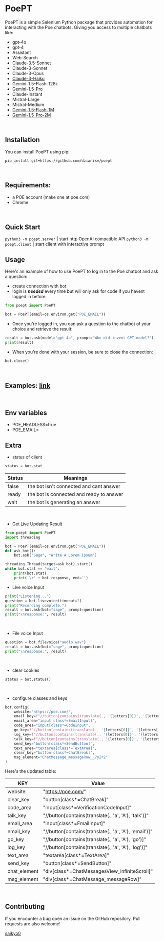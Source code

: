 # PoePT
PoePT is a simple Selenium Python package that provides automation for interacting with the Poe chatbots.
Giving you access to multiple chatbots like:
- gpt-4o
- gpt-4
- Assistant
- Web-Search
- Claude-3.5-Sonnet
- Claude-3-Sonnet
- Claude-3-Opus
- [Claude-3-Haiku](https://poe.com/Claude-3-Haiku)
- Gemini-1.5-Flash-128k
- Gemini-1.5-Pro
- Claude-Instant
- Mistral-Large
- Mistral-Medium
- [Gemini-1.5-Flash-1M](https://poe.com/Gemini-1.5-Flash-1M)
- [Gemini-1.5-Pro-2M](https://poe.com/Gemini-1.5-Pro-2M)

 <br />


## Installation
You can install PoePT using pip:
```
pip install git+https://github.com/dzianisv/poept
```
<br />


## Requirements:
- a POE account (make one at poe.com)
- Chrome


<br />


## Quick Start

`python3 -m poept.server` | start http OpenAI compatible API
`python3 -m poept.client` | start client with interactive prompt

## Usage
Here's an example of how to use PoePT to log in to the Poe chatbot and ask a question:

- create connection with bot
- login is ***needed*** every time but will only ask for code if you havent logged in before
```python
from poept import PoePT

bot = PoePT(email=os.environ.get("POE_EMAIL"))

```
- Once you're logged in, you can ask a question to the chatbot of your choice and retrieve the result:

```python
result = bot.ask(model="gpt-4o", prompt="Who did invent GPT model?")
print(result)
```
- When you're done with your session, be sure to close the connection:

```python
bot.close()
```

<br />

<h2> Examples: <a href="https://github.com/Saikyo0/PoePT/blob/main/poept/examples"> link </a></h2>

<br />

## Env variables

- POE_HEADLESS=true
- POE_EMAIL=<your email>

## Extra

- status of client

```python
status = bot.stat
```
| Status | Meanings                                 |
|--------|------------------------------------------|
| false  | the bot isn't connected and cant answer  |
| ready  | the bot is connected and ready to answer |
| wait   | the bot is generating an answer          |

<br />

- Get Live Updating Result

```python
from poept import PoePT
import threading

bot = PoePT(email=os.environ.get("POE_EMAIL"))
def ask_bot():
    bot.ask("Sage", "Write A Lorem Ipsum")

threading.Thread(target=ask_bot).start()
while bot.stat == "wait":
    print(bot.stat)
    print('\r' + bot.response, end='')
```

- Live voice Input

```python
print("Listening...")
question = bot.livevoice(timeout=2)
print("Recording complete.")
result = bot.ask(bot="sage", prompt=question)
print("\nresponse:", result)
```

<br />

- File voice Input
```python
question = bot.filevoice("audio.wav")
result = bot.ask(bot="sage", prompt=question)
print("\nresponse:", result)
```

<br />

- clear cookies

```python
status = bot.status()
```

<br />

- configure classes and keys
```python
bot.config(
    website="https://poe.com/",
    email_key=f"//button[contains(translate(., '{letters[0]}', '{letters[-1]}' ), 'email')]",
    email_area="input[class*=EmailInput]",
    code_area="input[class*=CodeInput",
    go_key=f"//button[contains(translate(., '{letters[0]}', '{letters[-1]}' ), 'go')]",
    log_key=f"//button[contains(translate(., '{letters[0]}', '{letters[-1]}' ), 'log')]",
    talk_key=f"//button[contains(translate(., '{letters[0]}', '{letters[-1]}' ), 'talk')]",
    send_key="button[class*=SendButton]",
    text_area="textarea[class*=TextArea]",
    clear_key="button[class*=ChatBreak]",
    msg_element="ChatMessage_messageRow__7yIr2"
)
```
Here's the updated table:

| KEY           | Value                                                     |
|---------------|-----------------------------------------------------------|
| website       | "https://poe.com/"                                        |
| clear_key     | "button[class*=ChatBreak]"                                |
| code_area     | "input[class*=VerificationCodeInput]"                     |
| talk_key      | "//button[contains(translate(., 'a', 'A'), 'talk')]"       |
| email_area    | "input[class*=EmailInput]"                                |
| email_key     | "//button[contains(translate(., 'a', 'A'), 'email')]"      |
| go_key        | "//button[contains(translate(., 'a', 'A'), 'go')]"         |
| log_key       | "//button[contains(translate(., 'a', 'A'), 'log')]"        |
| text_area     | "textarea[class*=TextArea]"                               |
| send_key      | "button[class*=SendButton]"                               |
| chat_element  | "div[class*=ChatMessagesView_infiniteScroll]"             |
| msg_element   | "div[class*=ChatMessage_messageRow]"                       |
<br />

## Contributing
If you encounter a bug open an issue on the GitHub repository. Pull requests are also welcome!

<a href=https://github.com/saikyo0>saikyo0</a>
